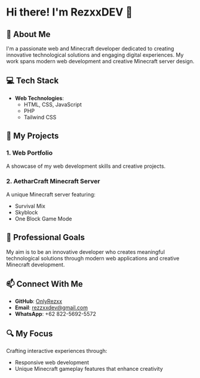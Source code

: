 # Hi there! I'm RezxxDEV 👋

## 🚀 About Me
I'm a passionate web and Minecraft developer dedicated to creating innovative technological solutions and engaging digital experiences. My work spans modern web development and creative Minecraft server design.

## 💻 Tech Stack
- **Web Technologies**: 
  - HTML, CSS, JavaScript
  - PHP
  - Tailwind CSS

## 🌟 My Projects
### 1. Web Portfolio
A showcase of my web development skills and creative projects.

### 2. AetharCraft Minecraft Server
A unique Minecraft server featuring:
- Survival Mix
- Skyblock
- One Block Game Mode

## 🎯 Professional Goals
My aim is to be an innovative developer who creates meaningful technological solutions through modern web applications and creative Minecraft development.

## 📫 Connect With Me
- **GitHub**: [OnlyRezxx](https://github.com/OnlyRezxx)
- **Email**: rezzxxdev@gmail.com
- **WhatsApp**: +62 822-5692-5572

## 🔍 My Focus
Crafting interactive experiences through:
- Responsive web development
- Unique Minecraft gameplay features that enhance creativity
